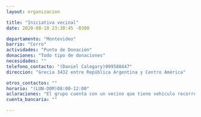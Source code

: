 ```yaml
---
layout: organizacion

title: "Iniciativa vecinal"
date: 2020-08-10 23:30:45 -0300

departamento: "Montevideo"
barrio: "Cerro"
actividades: "Punto de Donación"
donaciones: "Todo tipo de donaciones"
necesidades: ""
telefono_contacto: "(Daniel Calegary)099588447"
direccion: "Grecia 3432 entre República Argentina y Centro América"

otros_contactos: ""
horario: "(LUN-DOM)08:00-12:00"
aclaraciones: "El grupo cuenta con un vecino que tiene vehículo recorren las ollas de la zona repartiendo donaciones que reciben"
cuenta_bancaria: ""

---
```

